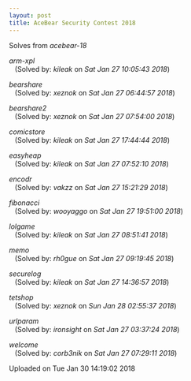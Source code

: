 ```yaml
---
layout: post
title: AceBear Security Contest 2018
---
```


Solves from *acebear-18*

*arm-xpl*  
&nbsp;&nbsp;&nbsp;(Solved by: *kileak* on _Sat Jan 27 10:05:43 2018_)  
  
*bearshare*  
&nbsp;&nbsp;&nbsp;(Solved by: *xeznok* on _Sat Jan 27 06:44:57 2018_)  
  
*bearshare2*  
&nbsp;&nbsp;&nbsp;(Solved by: *xeznok* on _Sat Jan 27 07:54:00 2018_)  
  
*comicstore*  
&nbsp;&nbsp;&nbsp;(Solved by: *kileak* on _Sat Jan 27 17:44:44 2018_)  
  
*easyheap*  
&nbsp;&nbsp;&nbsp;(Solved by: *kileak* on _Sat Jan 27 07:52:10 2018_)  
  
*encodr*  
&nbsp;&nbsp;&nbsp;(Solved by: *vakzz* on _Sat Jan 27 15:21:29 2018_)  
  
*fibonacci*  
&nbsp;&nbsp;&nbsp;(Solved by: *wooyaggo* on _Sat Jan 27 19:51:00 2018_)  
  
*lolgame*  
&nbsp;&nbsp;&nbsp;(Solved by: *kileak* on _Sat Jan 27 08:51:41 2018_)  
  
*memo*  
&nbsp;&nbsp;&nbsp;(Solved by: *rh0gue* on _Sat Jan 27 09:19:45 2018_)  
  
*securelog*  
&nbsp;&nbsp;&nbsp;(Solved by: *kileak* on _Sat Jan 27 14:36:57 2018_)  
  
*tetshop*  
&nbsp;&nbsp;&nbsp;(Solved by: *xeznok* on _Sun Jan 28 02:55:37 2018_)  
  
*urlparam*  
&nbsp;&nbsp;&nbsp;(Solved by: *ironsight* on _Sat Jan 27 03:37:24 2018_)  
  
*welcome*  
&nbsp;&nbsp;&nbsp;(Solved by: *corb3nik* on _Sat Jan 27 07:29:11 2018_)  
  


Uploaded on Tue Jan 30 14:19:02 2018